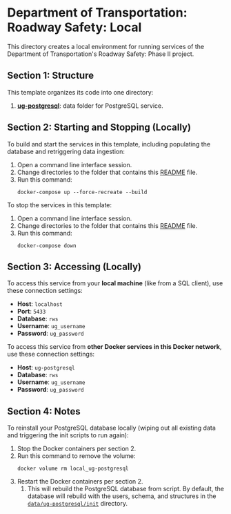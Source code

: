 # Department of Transportation: Roadway Safety: Local

This directory creates a local environment for running services of the Department of Transportation's Roadway Safety: Phase II project.

## Section 1: Structure

This template organizes its code into one directory:

1. **[ug-postgresql](data/ug-postgresql)**: data folder for PostgreSQL service.

## Section 2: Starting and Stopping (Locally)

To build and start the services in this template, including populating the database and retriggering data ingestion:

1. Open a command line interface session.
2. Change directories to the folder that contains this [README](README.md) file.
3. Run this command:
    ```
    docker-compose up --force-recreate --build
    ```

To stop the services in this template:

1. Open a command line interface session.
1. Change directories to the folder that contains this [README](README.md) file.
1. Run this command:
    ```
    docker-compose down
    ```

## Section 3: Accessing (Locally)

To access this service from your **local machine** (like from a SQL
client), use these connection settings:

* **Host**: `localhost`
* **Port**: `5433`
* **Database**: `rws`
* **Username**: `ug_username`
* **Password**: `ug_password`

To access this service from **other Docker services in this Docker network**, use these connection settings:

* **Host**: `ug-postgresql`
* **Database**: `rws`
* **Username**: `ug_username`
* **Password**: `ug_password`

## Section 4: Notes

To reinstall your PostgreSQL database locally (wiping out all existing data and triggering the init scripts to run again):

1. Stop the Docker containers per section 2.
2. Run this command to remove the volume:
    ```
    docker volume rm local_ug-postgresql  
    ```
3. Restart the Docker containers per section 2.
    1. This will rebuild the PostgreSQL database from script. By default, the
    database will rebuild with the users, schema, and structures in the
    [`data/ug-postgresql/init`](data/ug-postgresql/init) directory.
